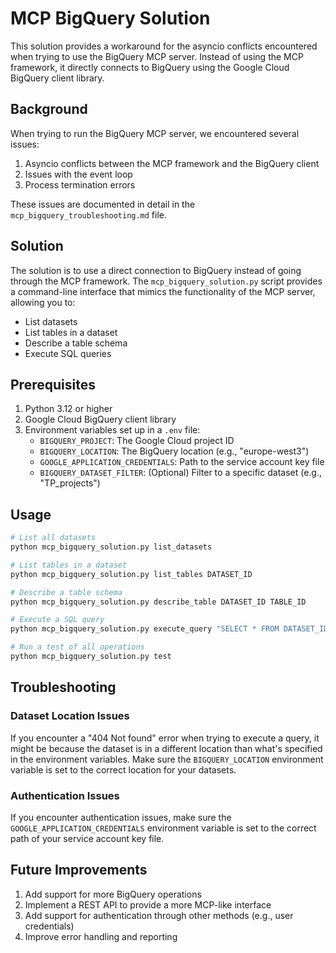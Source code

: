 # MCP BigQuery Solution

This solution provides a workaround for the asyncio conflicts encountered when trying to use the BigQuery MCP server. Instead of using the MCP framework, it directly connects to BigQuery using the Google Cloud BigQuery client library.

## Background

When trying to run the BigQuery MCP server, we encountered several issues:

1. Asyncio conflicts between the MCP framework and the BigQuery client
2. Issues with the event loop
3. Process termination errors

These issues are documented in detail in the `mcp_bigquery_troubleshooting.md` file.

## Solution

The solution is to use a direct connection to BigQuery instead of going through the MCP framework. The `mcp_bigquery_solution.py` script provides a command-line interface that mimics the functionality of the MCP server, allowing you to:

- List datasets
- List tables in a dataset
- Describe a table schema
- Execute SQL queries

## Prerequisites

1. Python 3.12 or higher
2. Google Cloud BigQuery client library
3. Environment variables set up in a `.env` file:
   - `BIGQUERY_PROJECT`: The Google Cloud project ID
   - `BIGQUERY_LOCATION`: The BigQuery location (e.g., "europe-west3")
   - `GOOGLE_APPLICATION_CREDENTIALS`: Path to the service account key file
   - `BIGQUERY_DATASET_FILTER`: (Optional) Filter to a specific dataset (e.g., "TP_projects")

## Usage

```bash
# List all datasets
python mcp_bigquery_solution.py list_datasets

# List tables in a dataset
python mcp_bigquery_solution.py list_tables DATASET_ID

# Describe a table schema
python mcp_bigquery_solution.py describe_table DATASET_ID TABLE_ID

# Execute a SQL query
python mcp_bigquery_solution.py execute_query "SELECT * FROM DATASET_ID.TABLE_ID LIMIT 10"

# Run a test of all operations
python mcp_bigquery_solution.py test
```

## Troubleshooting

### Dataset Location Issues

If you encounter a "404 Not found" error when trying to execute a query, it might be because the dataset is in a different location than what's specified in the environment variables. Make sure the `BIGQUERY_LOCATION` environment variable is set to the correct location for your datasets.

### Authentication Issues

If you encounter authentication issues, make sure the `GOOGLE_APPLICATION_CREDENTIALS` environment variable is set to the correct path of your service account key file.

## Future Improvements

1. Add support for more BigQuery operations
2. Implement a REST API to provide a more MCP-like interface
3. Add support for authentication through other methods (e.g., user credentials)
4. Improve error handling and reporting
